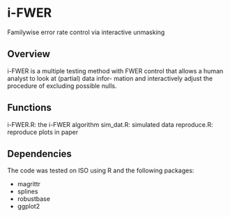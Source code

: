 # i-FWER
Familywise error rate control via interactive unmasking

## Overview
i-FWER is a multiple testing method with FWER control that allows a human analyst to look at (partial) data infor- mation and interactively adjust the procedure of excluding possible nulls.

## Functions
i-FWER.R:    the i-FWER algorithm
sim_dat.R:   simulated data
reproduce.R: reproduce plots in paper

## Dependencies
The code was tested on ISO using R and the following packages:
* magrittr
* splines
* robustbase
* ggplot2
